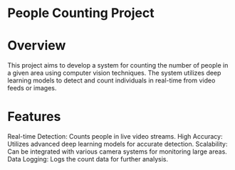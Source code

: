 # People Counting Project
# Overview
This project aims to develop a system for counting the number of people in a given area using computer vision techniques. The system utilizes deep learning models to detect and count individuals in real-time from video feeds or images.

# Features
Real-time Detection: Counts people in live video streams.
High Accuracy: Utilizes advanced deep learning models for accurate detection.
Scalability: Can be integrated with various camera systems for monitoring large areas.
Data Logging: Logs the count data for further analysis.
